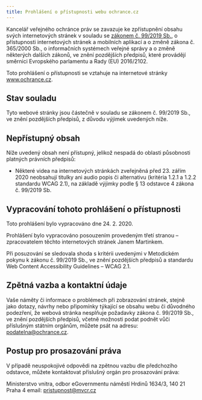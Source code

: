 ```yaml
---
title: Prohlášení o přístupnosti webu ochrance.cz
---
```


Kancelář veřejného ochránce práv se zavazuje ke zpřístupnění obsahu svých internetových stránek v souladu se [zákonem č. 99/2019 Sb.](https://www.zakonyprolidi.cz/cs/2019-99), o přístupnosti internetových stránek a mobilních aplikací a o změně zákona č. 365/2000 Sb., o informačních systémech veřejné správy a o změně některých dalších zákonů, ve znění pozdějších předpisů, které provádějí směrnici Evropského parlamentu a Rady (EU) 2016/2102.

Toto prohlášení o přístupnosti se vztahuje na internetové stránky www.ochrance.cz.

## Stav souladu

Tyto webové stránky jsou částečně v souladu se zákonem č. 99/2019 Sb., ve znění pozdějších předpisů, z důvodu výjimek uvedených níže.

## Nepřístupný obsah

Níže uvedený obsah není přístupný, jelikož nespadá do oblasti působnosti platných právních předpisů:

- Některé videa na internetových stránkách zveřejněná před 23. zářím 2020 neobsahují titulky ani audio popis či alternativu (kritéria 1.2.1 a 1.2.2 standardu WCAG 2.1), na základě výjimky podle § 13 odstavce 4 zákona č. 99/2019 Sb.

## Vypracování tohoto prohlášení o přístupnosti

Toto prohlášení bylo vypracováno dne 24. 2. 2020.

Prohlášení bylo vypracováno posouzením provedeným třetí stranou – zpracovatelem těchto internetových stránek Janem Martinkem.

Při posuzování se sledovala shoda s kritérii uvedenými v Metodickém pokynu k zákonu č. 99/2019 Sb., ve znění pozdějších předpisů a standardu Web Content Accessibility Guidelines – WCAG 2.1.

## Zpětná vazba a kontaktní údaje

Vaše náměty či informace o problémech při zobrazování stránek, stejně jako dotazy, návrhy nebo připomínky týkající se obsahu webu či důvodného podezření, že webová stránka nesplňuje požadavky zákona č. 99/2019 Sb., ve znění pozdějších předpisů, včetně možnosti podat podnět vůči příslušným státním orgánům, můžete psát na adresu: [podatelna@ochrance.cz](mailto:podatelna@ochrance.cz).

## Postup pro prosazování práva

V případě neuspokojivé odpovědi na zpětnou vazbu dle předchozího odstavce, můžete kontaktovat příslušný orgán pro prosazování práva:

Ministerstvo vnitra, odbor eGovernmentu
náměstí Hrdinů 1634/3, 140 21 Praha 4
email: [pristupnost@mvcr.cz](mailto:pristupnost@mvcr.cz)
